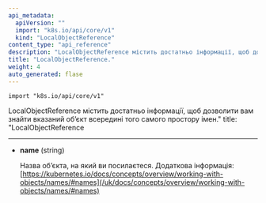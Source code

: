 ```yaml
---
api_metadata:
  apiVersion: ""
  import: "k8s.io/api/core/v1"
  kind: "LocalObjectReference"
content_type: "api_reference"
description: "LocalObjectReference містить достатньо інформації, щоб дозволити вам знайти вказаний обʼєкт всередині того самого простору імен."
title: "LocalObjectReference."
weight: 4
auto_generated: flase
---
```


`import "k8s.io/api/core/v1"`

LocalObjectReference містить достатньо інформації, щоб дозволити вам знайти вказаний обʼєкт всередині того самого простору імен."
title: "LocalObjectReference

---

- **name** (string)

    Назва обʼєкта, на який ви посилаєтеся. Додаткова інформація: [https://kubernetes.io/docs/concepts/overview/working-with-objects/names/#names](/uk/docs/concepts/overview/working-with-objects/names/#names)